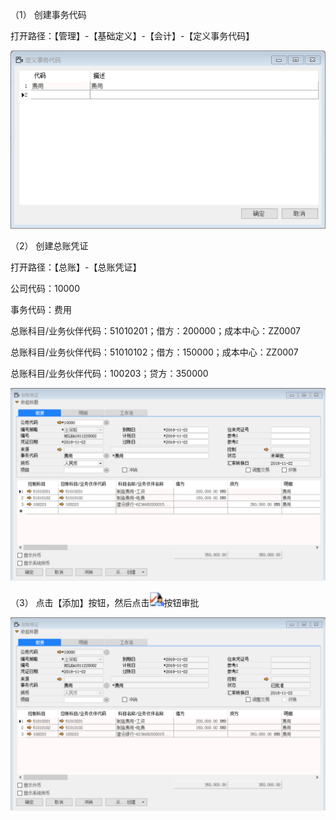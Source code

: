 （1）   创建事务代码

打开路径：【管理】-【基础定义】-【会计】-【定义事务代码】

![1542853016(1)](BAP_QuickStart_Images/60.1.png)

（2）   创建总账凭证

打开路径：【总账】-【总账凭证】

公司代码：10000

事务代码：费用

总账科目/业务伙伴代码：51010201；借方：200000；成本中心：ZZ0007

总账科目/业务伙伴代码：51010102；借方：150000；成本中心：ZZ0007

总账科目/业务伙伴代码：100203；贷方：350000

![1542854349(1)](BAP_QuickStart_Images/60.2.png)

（3）   点击【添加】按钮，然后点击![img](BAP_QuickStart_Images/60.3.png)按钮审批

![1542854427(1)](BAP_QuickStart_Images/60.4.png)

    